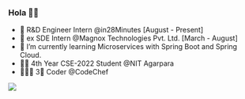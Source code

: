 ### Hola 👋👀


- 🔭 R&D Engineer Intern @in28Minutes [August - Present]
- 🎃 ex SDE Intern @Magnox Technologies Pvt. Ltd. [March - August]
- 🌱 I’m currently learning Microservices with Spring Boot and Spring Cloud.
- 💁🏻 4th Year CSE-2022 Student @NIT Agarpara
- 🦸🏻‍♂️ 3🌟 Coder @CodeChef

<!--
**debrupofficial365/debrupofficial365** is a ✨ _special_ ✨ repository because its `README.md` (this file) appears on your GitHub profile.

Here are some ideas to get you started:

- 🔭 I’m currently working on ...
- 🌱 I’m currently learning ...
- 👯 I’m looking to collaborate on ...
- 🤔 I’m looking for help with ...
- 💬 Ask me about ...
- 📫 How to reach me: ...
- 😄 Pronouns: ...
- ⚡ Fun fact: ...
- 
-->


<img src="https://github-readme-stats.vercel.app/api?username=debrupofficial365&&show_icons=true&title_color=ffffff&icon_color=bb2acf&text_color=daf7dc&bg_color=151515">

